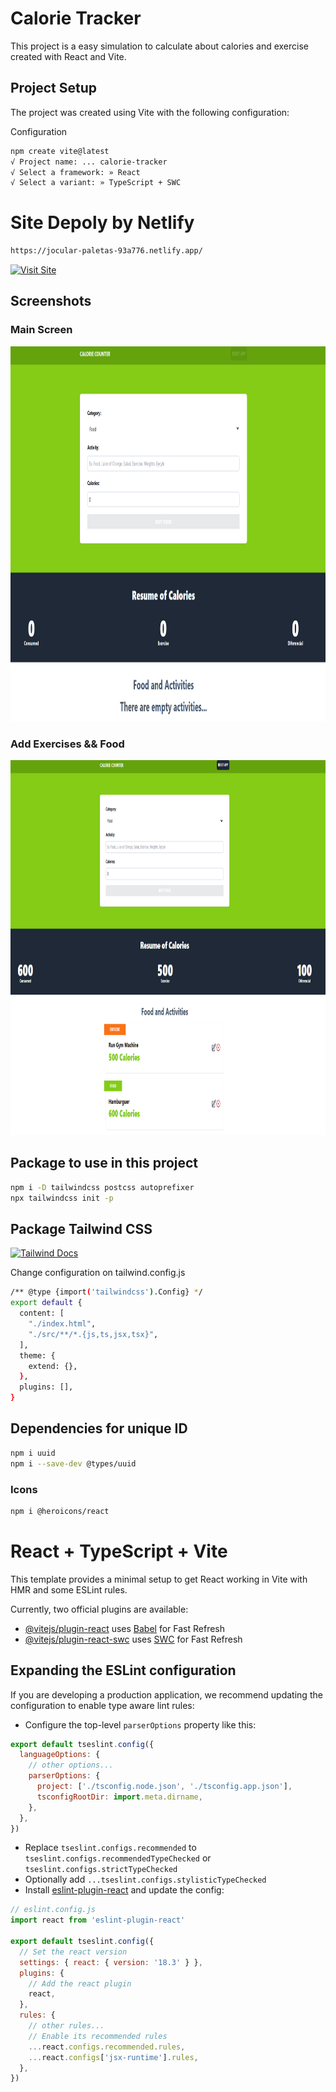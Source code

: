 # Calorie Tracker

This project is a easy simulation to calculate about calories and exercise created with React and Vite.

## Project Setup

The project was created using Vite with the following configuration:

Configuration
```bash
npm create vite@latest
√ Project name: ... calorie-tracker
√ Select a framework: » React
√ Select a variant: » TypeScript + SWC
```

# Site Depoly by Netlify

```bash
https://jocular-paletas-93a776.netlify.app/
```

[![Visit Site](https://img.shields.io/badge/Visit-Website-blue?style=for-the-badge)](https://jocular-paletas-93a776.netlify.app/)


## Screenshots

### Main Screen
<img src="public/screen.png" alt="main" width="900" height="600">


### Add Exercises && Food
<img src="public/use-screen.png" alt="main" width="900" height="600">

## Package to use in this project

```bash
npm i -D tailwindcss postcss autoprefixer
npx tailwindcss init -p
```

## Package Tailwind CSS

[![Tailwind Docs](https://img.shields.io/badge/Docs-TailwindCSS-38B2AC?style=for-the-badge&logo=tailwindcss)](https://tailwindcss.com/docs/installation)

Change configuration on tailwind.config.js
```bash
/** @type {import('tailwindcss').Config} */
export default {
  content: [
    "./index.html",
    "./src/**/*.{js,ts,jsx,tsx}",
  ],
  theme: {
    extend: {},
  },
  plugins: [],
}
```
## Dependencies for unique ID
```bash
npm i uuid
npm i --save-dev @types/uuid
```
### Icons
```bash
npm i @heroicons/react
```


# React + TypeScript + Vite

This template provides a minimal setup to get React working in Vite with HMR and some ESLint rules.

Currently, two official plugins are available:

- [@vitejs/plugin-react](https://github.com/vitejs/vite-plugin-react/blob/main/packages/plugin-react/README.md) uses [Babel](https://babeljs.io/) for Fast Refresh
- [@vitejs/plugin-react-swc](https://github.com/vitejs/vite-plugin-react-swc) uses [SWC](https://swc.rs/) for Fast Refresh

## Expanding the ESLint configuration

If you are developing a production application, we recommend updating the configuration to enable type aware lint rules:

- Configure the top-level `parserOptions` property like this:

```js
export default tseslint.config({
  languageOptions: {
    // other options...
    parserOptions: {
      project: ['./tsconfig.node.json', './tsconfig.app.json'],
      tsconfigRootDir: import.meta.dirname,
    },
  },
})
```

- Replace `tseslint.configs.recommended` to `tseslint.configs.recommendedTypeChecked` or `tseslint.configs.strictTypeChecked`
- Optionally add `...tseslint.configs.stylisticTypeChecked`
- Install [eslint-plugin-react](https://github.com/jsx-eslint/eslint-plugin-react) and update the config:

```js
// eslint.config.js
import react from 'eslint-plugin-react'

export default tseslint.config({
  // Set the react version
  settings: { react: { version: '18.3' } },
  plugins: {
    // Add the react plugin
    react,
  },
  rules: {
    // other rules...
    // Enable its recommended rules
    ...react.configs.recommended.rules,
    ...react.configs['jsx-runtime'].rules,
  },
})
```
